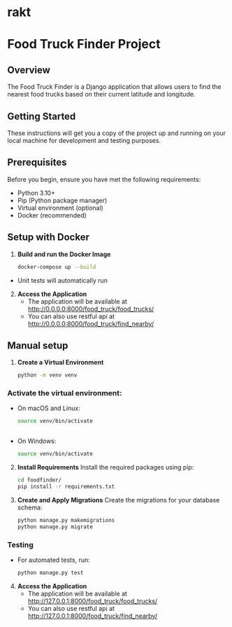 # rakt

# Food Truck Finder Project

## Overview
The Food Truck Finder is a Django application that allows users to find the nearest food trucks based on their current latitude and longitude.

## Getting Started
These instructions will get you a copy of the project up and running on your local machine for development and testing purposes.

## Prerequisites
Before you begin, ensure you have met the following requirements:
- Python 3.10+
- Pip (Python package manager)
- Virtual environment (optional)
- Docker (recommended)

## Setup with Docker

1. **Build and run the Docker Image**
   ```bash
   docker-compose up --build
 - Unit tests will automatically run

2. **Access the Application**
   - The application will be available at http://0.0.0.0:8000/food_truck/food_trucks/
   - You can also use restful api at http://0.0.0.0:8000/food_truck/find_nearby/

## Manual setup

1. **Create a Virtual Environment**
   ```bash
   python -m venv venv
   
  ### Activate the virtual environment:
   - On macOS and Linux:
     ```bash
     source venv/bin/activate
        
   - On Windows:
     ```bash
     source venv/bin/activate

2. **Install Requirements**
   Install the required packages using pip:
    ```bash
    cd foodfinder/
    pip install -r requirements.txt

3. **Create and Apply Migrations**
   Create the migrations for your database schema:
   ```bash
   python manage.py makemigrations
   python manage.py migrate

  ### Testing
- For automated tests, run:
   ```bash
   python manage.py test

4. **Access the Application**
   - The application will be available at http://127.0.0.1:8000/food_truck/food_trucks/
   - You can also use restful api at http://127.0.0.1:8000/food_truck/find_nearby/

